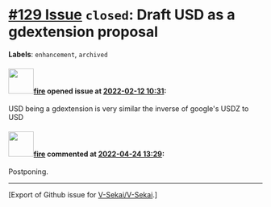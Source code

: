 # [\#129 Issue](https://github.com/V-Sekai/V-Sekai/issues/129) `closed`: Draft USD as a gdextension proposal
**Labels**: `enhancement`, `archived`


#### <img src="https://avatars.githubusercontent.com/u/32321?u=c2e06a3d2b49a467aa907e54aa259516440267cc&v=4" width="50">[fire](https://github.com/fire) opened issue at [2022-02-12 10:31](https://github.com/V-Sekai/V-Sekai/issues/129):

USD being a gdextension is very similar the inverse of google's USDZ to USD


#### <img src="https://avatars.githubusercontent.com/u/32321?u=c2e06a3d2b49a467aa907e54aa259516440267cc&v=4" width="50">[fire](https://github.com/fire) commented at [2022-04-24 13:29](https://github.com/V-Sekai/V-Sekai/issues/129#issuecomment-1107842379):

Postponing.


-------------------------------------------------------------------------------



[Export of Github issue for [V-Sekai/V-Sekai](https://github.com/V-Sekai/V-Sekai).]
